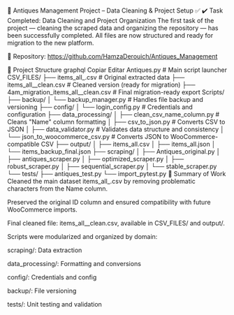 🏺 Antiques Management Project – Data Cleaning & Project Setup ✅
✔️ Task Completed: Data Cleaning and Project Organization
The first task of the project — cleaning the scraped data and organizing the repository — has been successfully completed.
All files are now structured and ready for migration to the new platform.

🔗 Repository: https://github.com/HamzaDerouich/Antiques_Management

📁 Project Structure
graphql
Copiar
Editar
Antiques.py                 # Main script launcher
CSV_FILES/
├── items_all_.csv          # Original extracted data
├── items_all__clean.csv    # Cleaned version (ready for migration)
├── 4am_migration_items_all__clean.csv  # Final migration-ready export
Scripts/
├── backup/
│   └── backup_manager.py           # Handles file backup and versioning
├── config/
│   └── login_config.py             # Credentials and configuration
├── data_processing/
│   ├── clean_csv_name_column.py   # Cleans "Name" column formatting
│   ├── csv_to_json.py             # Converts CSV to JSON
│   ├── data_validator.py          # Validates data structure and consistency
│   └── json_to_woocommerce_csv.py # Converts JSON to WooCommerce-compatible CSV
├── output/
│   ├── items_all.csv
│   ├── items_all.json
│   └── items_backup_final.json
├── scraping/
│   ├── Antiques_original.py
│   ├── antiques_scraper.py
│   ├── optimized_scraper.py
│   ├── robust_scraper.py
│   ├── sequential_scraper.py
│   └── stable_scraper.py
└── tests/
    ├── antiques_test.py
    └── import_pytest.py
🧼 Summary of Work
Cleaned the main dataset items_all_.csv by removing problematic characters from the Name column.

Preserved the original ID column and ensured compatibility with future WooCommerce imports.

Final cleaned file: items_all__clean.csv, available in CSV_FILES/ and output/.

Scripts were modularized and organized by domain:

scraping/: Data extraction

data_processing/: Formatting and conversions

config/: Credentials and config

backup/: File versioning

tests/: Unit testing and validation
